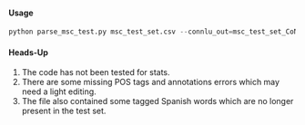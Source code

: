 #### Usage
```python
python parse_msc_test.py msc_test_set.csv --connlu_out=msc_test_set_CoNNL-U.tsv --tagged
```
#### Heads-Up
1. The code has not been tested for stats. 
2. There are some missing POS tags and annotations errors which may need a light editing. 
3. The file also contained some tagged Spanish words which are no longer present in the test set. 
